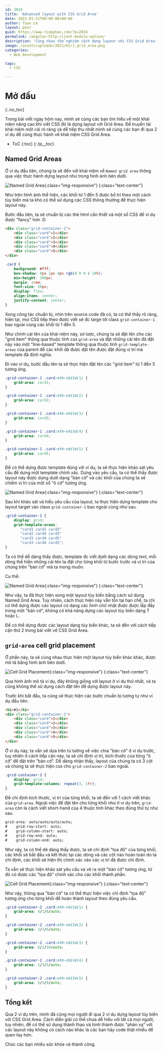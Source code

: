 ```yaml
---
id: 2024
title: 'Advanced layout with CSS Grid Area'
date: 2021-01-31T00:00:00+00:00
author: Tuan Le
layout: post
guid: https://www.tiepphan.com/?p=2024
permalink: /angular-http-client-module-option/
description: 'Cùng nhau thử nghiệm cách dựng layout với CSS Grid Area'
image: /assets/uploads/2021/01/1_grid_area.png
categories:
  - Web Development

tags:
  - CSS

---
```


# Mở đầu
{:.no_toc}

Trong bài viết ngày hôm nay, mình sẽ cùng các bạn tìm hiểu về một khái niệm nâng cao khi viết CSS đó là dựng layout với Grid Area. Để truyền tải khái niệm một cái rõ ràng và dễ tiếp thu nhất mình sẽ cùng các bạn đi qua 2 ví dụ để cùng thực hành về khái niệm CSS Grid Area.

* ToC
{:toc}
{:.tp__toc}


## Named Grid Areas
Ở ví dụ đầu tiên, chúng ta sẽ đến với khái niệm về `Named grid area` thông qua việc thực hành dựng layout như trong hình ảnh bên dưới.

![Named Grid Area](/assets/uploads/2021/01/grid-1.jpg){:class="img-responsive"}
{:class="text-center"}

Như trên hình ảnh thể hiện, các khối từ 1 đến 5 được bố trí theo một cách tùy biến mà ta khó có thể sử dụng các CSS thông thường để thực hiện layout này.

Bước đầu tiên, ta sẽ chuẩn bị các thẻ html cần thiết và một số CSS để ví dụ được "fancy" hơn :D

```html
<div class="grid-container-1">
    <div class="card">1</div>
    <div class="card">2</div>
    <div class="card">3</div>
    <div class="card">4</div>
    <div class="card">5</div>
</div>
```

```css
.card {
    background: #fff;
    box-shadow: 0px 1px 4px rgb(0 0 0 / 10%);
    min-height: 300px;
    margin: 1rem;
    font-size: 50px;
    display: flex;
    align-items: center;
    justify-content: center;
}
```

Xong công tác chuẩn bị, nhìn trên source code đã có, ta có thế thấy rõ ràng, hiện tại, mọi CSS tiếp theo được viết sẽ đc targe tới class `grid-container-1` bao ngoài cùng các khối từ 1 đến 5.

Như chính cái tên của khái niệm này, sơ lược, chúng ta sẽ đặt tên cho các "grid item" thông qua thuộc tính css `grid-area` và đặt những cái tên đã đặt này vào một "line-based" template thông qua thuộc tính `grid-template-areas` của parent để các khối đã được đặt tên được đặt đúng vị trí mà template đã định nghĩa.

Đi vào ví dụ, bước đầu tên ta sẽ thực hiện đặt tên các "grid item" từ 1 đến 5 tương ứng.
```css
.grid-container-1 .card:nth-child(1) {
    grid-area: card1;
}

.grid-container-1 .card:nth-child(2) {
    grid-area: card2;
}

.grid-container-1 .card:nth-child(3) {
    grid-area: card3;
}

.grid-container-1 .card:nth-child(4) {
    grid-area: card4;
}

.grid-container-1 .card:nth-child(5) {
    grid-area: card5;
}
```

Để có thể dựng được template đúng với ví dụ, ta sẽ thực hiện khảo sát yêu cầu để dựng một template chính xác. Dựng vào yêu cầu, ta có thể thấy được layout này được dựng dưới dạng "bàn cờ" và các khối của chúng ta sẽ chiếm vị trí của một số "ô cờ" tương ứng.

![Named Grid Area](/assets/uploads/2021/01/grid-1-2.jpg){:class="img-responsive"}
{:class="text-center"}

Sau khi khảo sát và hiểu yêu cầu của layout, ta thực hiện dựng template cho layout target vào class `grid-container-1` bao ngoài cùng như sau.

```css
.grid-container-1 {
    display: grid;
    grid-template-areas: 
       "card1 card1 card5"
       "card2 card4 card5"
       "card3 card4 card5"
       "card3 card4 card5";
}
```

Ta có thể dễ dàng thấy được, template đc viết dưới dạng các dòng text, mỗi dòng thể hiện những cái tên ta đặt cho từng khối từ bước trước và vị trí của chúng trên "bàn cờ" mà ta mong muốn.

Cụ thể:

![Named Grid Area](/assets/uploads/2021/01/grid-1-1.jpg){:class="img-responsive"}
{:class="text-center"}

Như vậy, ta đã thực hiện xong một layout tùy biến bằng cách sử dụng Named Grid Area. Tuy nhiên, cách thực hiện này vẫn tồn tại hạn chế, ta chỉ có thể dựng được các layout có dạng các hình chữ nhật được được lấp đầy trong một "bàn cờ", không có khả năng dựng các layout tùy biến dạng T hoặc L.

Để có thể dựng được các layout dạng tùy biến khác, ta sẽ đến với cách tiếp cận thứ 2 trong bài viết về CSS Grid Area.


## `grid-area` cell grid placement

Ở phần này, ta sẽ cùng nhau thực hiện một layout tùy biến khác khác, được mô tả bằng hình ảnh bên dưới.

![Cell Grid Placement](/assets/uploads/2021/01/grid-2.jpg){:class="img-responsive"}
{:class="text-center"}

Qua hình ảnh mô tả ví dụ, đây không giống với layout ở ví dụ thứ nhất, và ta cũng không thể sử dụng cách đặt tên để dựng được layout này.

Trước khi bắt đầu, ta cũng sẽ thực hiện các bước chuẩn bị tương tự như ví dụ đầu tiên.

```html
<h1>#1</h1>
<div class="grid-container-2">
    <div class="card">1</div>
    <div class="card">2</div>
    <div class="card">3</div>
    <div class="card">4</div>
    <div class="card">5</div>
</div>
```

Ở ví dụ này, ta vẫn sẽ dựa trên tư tưởng về việc chia "bàn cờ" ở ví dụ trước, tuy nhiên ở cách tiếp cận này, ta sẽ chỉ định vị trí, kích thước của từng "ô cờ" để đặt trên "bàn cờ". Dễ dàng nhận thấy, layout của chúng ta có 3 cột và chúng ta sẽ thực hiện css cho `grid-container-2` bao ngoài.

```css
.grid-container-2 {
    display: grid;
    grid-template-columns: repeat(3, 1fr);
}
```

Để chỉ định kích thước, vị trí của từng khối, ta sẽ đến với 1 cách viết khác của `grid-area`. Ngoài việc để đặt tên cho từng khối như ở ví dụ trên, `grid-area` còn là cách viết short-hand của 4 thuộc tính khác theo đúng thứ tự như sau.

```css
grid-area: auto/auto/auto/auto;
#    grid-row-start: auto;
#    grid-column-start: auto;
#    grid-row-end: auto;
#    grid-column-end: auto;
```

Như vậy, ta có thể dẽ dàng thấy được, ta sẽ chỉ định "tọa độ" của từng khối, các khối sẽ bắt đầu và kết thức tại các dòng và các cột nào hoàn toàn do ta chỉ định, các khối sẽ hiện thị chính xác vào các vị trí đã được chỉ định.

Ta vẫn sẽ thực hiện khảo sát yêu cầu và vẽ ra một "bàn cờ" tương ứng, từ đó có được các "tọa độ" chính xác cho các khối thành phần.

![Cell Grid Placement](/assets/uploads/2021/01/grid-2-1.jpg){:class="img-responsive"}
{:class="text-center"}

Như vậy, thông qua "bàn cờ" ta có thể thực hiện việc chỉ định "tọa độ" tương ứng cho từng khối để hoàn thành layout theo đúng yêu cầu.

```css
.grid-container-2 .card:nth-child(1) {
    grid-area: 4/1/8/auto;
}

.grid-container-2 .card:nth-child(2) {
    grid-area: 2/2/6/auto;
}

.grid-container-2 .card:nth-child(3) {
    grid-area: 6/2/10/auto;
}

.grid-container-2 .card:nth-child(4) {
    grid-area: 1/3/5/auto;
}

.grid-container-2 .card:nth-child(5) {
    grid-area: 5/3/9/auto;
}
```

## Tổng kết
Qua 2 ví dụ trên, mình đã cùng mọi người đi qua 2 ví dụ dựng layout tùy biến với CSS Grid Area. Cách diễn giãi có thể chưa dễ hiểu với tất cả mọi người, tuy nhiên, để có thể sử dụng thành thạo và hình thành được "phản xạ" với các layout này không có cách nào khác là các bạn hãy code thật nhiều để quen tay hơn.

Chúc các bạn nhiều sức khỏe và thành công.